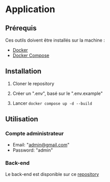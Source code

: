 # Application

## Prérequis

Ces outils doivent être installés sur la machine :

- [Docker](https://www.docker.com/)
- [Docker Compose](https://docs.docker.com/compose/)

## Installation

1. Cloner le repository

2. Créer un ".env", basé sur le ".env.example"

3. Lancer `docker compose up -d --build`

## Utilisation

### Compte administrateur

- Email: "admin@gmail.com"
- Password: "admin"

### Back-end

Le back-end est disponible sur ce [repository](https://github.com/sebastien-gervilla/talks-service)